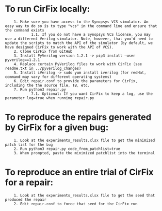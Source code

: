 # To run CirFix locally:
        1. Make sure you have access to the Synopsys VCS simulator. An easy way to do so is to type "vcs" in the command line and ensure that the command exists
                1.1. If you do not have a Synopsys VCS license, you may use a different Verilog simulator. Note, however, that you'd need to update the scripts to match the API of the simulator (by default, we have designed CirFix to work with the API of VCS).
        2. Clone CirFix from GitHub
        3. Install PyVerilog version 1.2.1 -> pip3 install —user pyverilog==1.2.1
        4. Replace certain PyVerilog files to work with CirFix (see readme.txt in ../pyverilog_changes)
        5. Install iVerilog -> sudo yum install iverilog (for redHat, command may vary for different operating systems)
        6. Edit repair.conf to provide the parameters for CirFix, including the the source file, TB, etc.
        7. Run python3 repair.py
                7.1. Optional: If you want CirFix to keep a log, use the parameter log=true when running repair.py

# To reproduce the repairs generated by CirFix for a given bug:
        1. Look at the experiments_results.xlsx file to get the minimized patch list for the bug
        2. Run python3 repair.py code_from_patchlist=true
        3. When prompted, paste the minimized patchlist into the terminal

# To reproduce an entire trial of CirFix for a repair:
        1. Look at the experiments_results.xlsx file to get the seed that produced the repair
        2. Edit repair.conf to force that seed for the CirFix run
        
